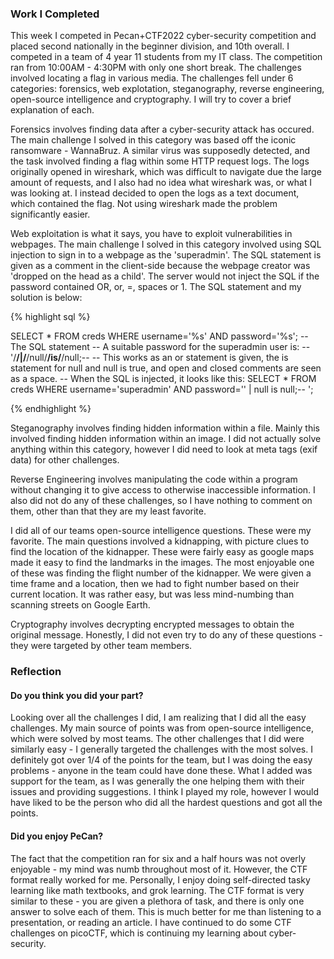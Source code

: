 
### Work I Completed

This week I competed in Pecan+CTF2022 cyber-security competition and placed second nationally in the beginner division, and 10th overall. I competed in a team of 4 year 11 students from my IT class. The competition ran from 10:00AM - 4:30PM with only one short break. The challenges involved locating a flag in various media. The challenges fell under 6 categories: forensics, web explotation, steganography, reverse engineering, open-source intelligence and cryptography. I will try to cover a brief explanation of each.

Forensics involves finding data after a cyber-security attack has occured. The main challenge I solved in this category was based off the iconic ransomware - WannaBruz. A similar virus was supposedly detected, and the task involved finding a flag within some HTTP request logs. The logs originally opened in wireshark, which was difficult to navigate due the large amount of requests, and I also had no idea what wireshark was, or what I was looking at. I instead decided to open the logs as a text document, which contained the flag. Not using wireshark made the problem significantly easier.

Web exploitation is what it says, you have to exploit vulnerabilities in webpages. The main challenge I solved in this category involved using SQL injection to sign in to a webpage as the 'superadmin'. The SQL statement is given as a comment in the client-side because the webpage creator was 'dropped on the head as a child'. The server would not inject the SQL if the password contained OR, or, =, spaces or 1. The SQL statement and my solution is below:

{% highlight sql %}

SELECT * FROM creds WHERE username='%s' AND password='%s'; -- The SQL statement
-- A suitable password for the superadmin user is:
-- '/**/|/**/null/**/is/**/null;--
-- This works as an or statement is given, the is statement for null and null is true, and open and closed comments are seen as a space.
-- When the SQL is injected, it looks like this:
SELECT * FROM creds WHERE username='superadmin' AND password='' | null is null;-- ';

{% endhighlight %}

Steganography involves finding hidden information within a file. Mainly this involved finding hidden information within an image. I did not actually solve anything within this category, however I did need to look at meta tags (exif data) for other challenges.

Reverse Engineering involves manipulating the code within a program without changing it to give access to otherwise inaccessible information. I also did not do any of these challenges, so I have nothing to comment on them, other than that they are my least favorite.

I did all of our teams open-source intelligence questions. These were my favorite. The main questions involved a kidnapping, with picture clues to find the location of the kidnapper. These were fairly easy as google maps made it easy to find the landmarks in the images. The most enjoyable one of these was finding the flight number of the kidnapper. We were given a time frame and a location, then we had to fight number based on their current location. It was rather easy, but was less mind-numbing than scanning streets on Google Earth.

Cryptography involves decrypting encrypted messages to obtain the original message. Honestly, I did not even try to do any of these questions - they were targeted by other team members.

### Reflection

#### Do you think you did your part?

Looking over all the challenges I did, I am realizing that I did all the easy challenges. My main source of points was from open-source intelligence, which were solved by most teams. The other challenges that I did were similarly easy - I generally targeted the challenges with the most solves. I definitely got over 1/4 of the points for the team, but I was doing the easy problems - anyone in the team could have done these. What I added was support for the team, as I was generally the one helping them with their issues and providing suggestions. I think I played my role, however I would have liked to be the person who did all the hardest questions and got all the points.

#### Did you enjoy PeCan?

The fact that the competition ran for six and a half hours was not overly enjoyable - my mind was numb throughout most of it. However, the CTF format really worked for me. Personally, I enjoy doing self-directed tasky learning like math textbooks, and grok learning. The CTF format is very similar to these - you are given a plethora of task, and there is only one answer to solve each of them. This is much better for me than listening to a presentation, or reading an article. I have continued to do some CTF challenges on picoCTF, which is continuing my learning about cyber-security. 